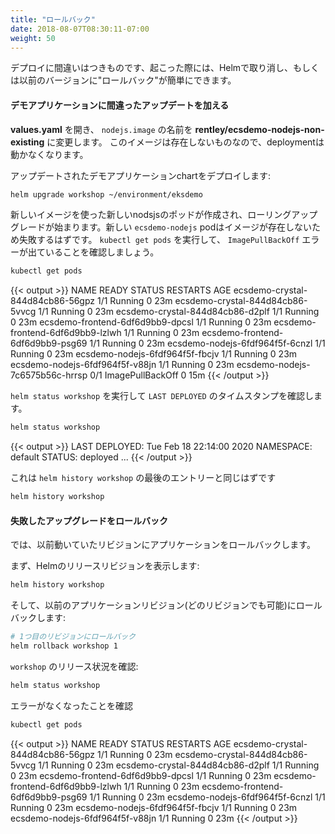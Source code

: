 ```yaml
---
title: "ロールバック"
date: 2018-08-07T08:30:11-07:00
weight: 50
---
```


<!--
Mistakes will happen during deployment, and when they do, Helm makes it easy to undo, or "roll back" to the previously deployed version.
-->
デプロイに間違いはつきものです、起こった際には、Helmで取り消し、もしくは以前のバージョンに"ロールバック"が簡単にできます。

<!--
#### Update the demo application chart with a breaking change
-->
#### デモアプリケーションに間違ったアップデートを加える

<!--
Open **values.yaml** and modify the image name under `nodejs.image` to **brentley/ecsdemo-nodejs-non-existing**. This image does not exist, so this will break our deployment.
-->
**values.yaml** を開き、 `nodejs.image` の名前を **rentley/ecsdemo-nodejs-non-existing** に変更します。
このイメージは存在しないものなので、deploymentは動かなくなります。

<!--
Deploy the updated demo application chart:
```sh
helm upgrade workshop ~/environment/eksdemo
```
-->
アップデートされたデモアプリケーションchartをデプロイします:
```sh
helm upgrade workshop ~/environment/eksdemo
```

<!--
The rolling upgrade will begin by creating a new nodejs pod with the new image. The new `ecsdemo-nodejs` Pod should fail to pull non-existing image. Run `kubectl get pods` to see the `ImagePullBackOff` error.
-->
新しいイメージを使った新しいnodsjsのポッドが作成され、ローリングアップグレードが始まります。新しい `ecsdemo-nodejs` podはイメージが存在しないため失敗するはずです。 `kubectl get pods` を実行して、 `ImagePullBackOff` エラーが出ていることを確認しましょう。

```sh
kubectl get pods
```
{{< output >}}
NAME                               READY   STATUS             RESTARTS   AGE
ecsdemo-crystal-844d84cb86-56gpz   1/1     Running            0          23m
ecsdemo-crystal-844d84cb86-5vvcg   1/1     Running            0          23m
ecsdemo-crystal-844d84cb86-d2plf   1/1     Running            0          23m
ecsdemo-frontend-6df6d9bb9-dpcsl   1/1     Running            0          23m
ecsdemo-frontend-6df6d9bb9-lzlwh   1/1     Running            0          23m
ecsdemo-frontend-6df6d9bb9-psg69   1/1     Running            0          23m
ecsdemo-nodejs-6fdf964f5f-6cnzl    1/1     Running            0          23m
ecsdemo-nodejs-6fdf964f5f-fbcjv    1/1     Running            0          23m
ecsdemo-nodejs-6fdf964f5f-v88jn    1/1     Running            0          23m
ecsdemo-nodejs-7c6575b56c-hrrsp    0/1     ImagePullBackOff   0          15m
{{< /output >}}

<!--
Run `helm status workshop` to verify the `LAST DEPLOYED` timestamp. 
-->
`helm status workshop` を実行して `LAST DEPLOYED` のタイムスタンプを確認します。

```sh
helm status workshop
```

{{< output >}}
LAST DEPLOYED: Tue Feb 18 22:14:00 2020
NAMESPACE: default
STATUS: deployed
...
{{< /output >}}

<!--
This should correspond to the last entry on `helm history workshop`
-->
これは `helm history workshop` の最後のエントリーと同じはずです

```sh
helm history workshop
```

<!--
#### Rollback the failed upgrade
-->
#### 失敗したアップグレードをロールバック

<!--
Now we are going to rollback the application to the previous working release revision.
-->
では、以前動いていたリビジョンにアプリケーションをロールバックします。

<!--
First, list Helm release revisions:
-->
まず、Helmのリリースリビジョンを表示します:

```sh
helm history workshop
```

<!--
Then, rollback to the previous application revision (can rollback to any revision too):
-->
そして、以前のアプリケーションリビジョン(どのリビジョンでも可能)にロールバックします:

<!--
```sh
# rollback to the 1st revision
helm rollback workshop 1
```
-->
```sh
# 1つ目のリビジョンにロールバック
helm rollback workshop 1
```

<!--
Validate `workshop` release status with:
-->
`workshop` のリリース状況を確認:

```sh
helm status workshop
```

<!--
Verify that the error is gone
-->
エラーがなくなったことを確認

```sh
kubectl get pods
```

{{< output >}}
NAME                               READY   STATUS             RESTARTS   AGE
ecsdemo-crystal-844d84cb86-56gpz   1/1     Running            0          23m
ecsdemo-crystal-844d84cb86-5vvcg   1/1     Running            0          23m
ecsdemo-crystal-844d84cb86-d2plf   1/1     Running            0          23m
ecsdemo-frontend-6df6d9bb9-dpcsl   1/1     Running            0          23m
ecsdemo-frontend-6df6d9bb9-lzlwh   1/1     Running            0          23m
ecsdemo-frontend-6df6d9bb9-psg69   1/1     Running            0          23m
ecsdemo-nodejs-6fdf964f5f-6cnzl    1/1     Running            0          23m
ecsdemo-nodejs-6fdf964f5f-fbcjv    1/1     Running            0          23m
ecsdemo-nodejs-6fdf964f5f-v88jn    1/1     Running            0          23m
{{< /output >}}
